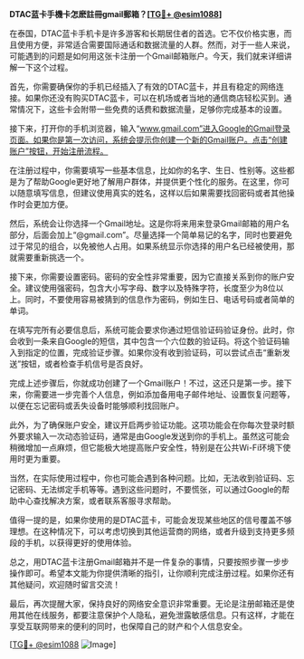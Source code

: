 **DTAC蓝卡手機卡怎麽註冊gmail郵箱？[[TG💪+ @esim1088](https://t.me/s/esim1088)]**

在泰国，DTAC蓝卡手机卡是许多游客和长期居住者的首选。它不仅价格实惠，而且使用方便，非常适合需要国际通话和数据流量的人群。然而，对于一些人来说，可能遇到的问题是如何用这张卡注册一个Gmail邮箱账户。今天，我们就来详细讲解一下这个过程。

首先，你需要确保你的手机已经插入了有效的DTAC蓝卡，并且有稳定的网络连接。如果你还没有购买DTAC蓝卡，可以在机场或者当地的通信商店轻松买到。通常情况下，这些卡会附带一些免费的话费和数据流量，足够你完成基本的设置。

接下来，打开你的手机浏览器，输入“www.gmail.com”进入Google的Gmail登录页面。如果你是第一次访问，系统会提示你创建一个新的Gmail账户。点击“创建账户”按钮，开始注册流程。

在注册过程中，你需要填写一些基本信息，比如你的名字、生日、性别等。这些都是为了帮助Google更好地了解用户群体，并提供更个性化的服务。在这里，你可以随意填写信息，但建议使用真实的姓名，这样以后如果需要找回密码或者其他操作时会更加方便。

然后，系统会让你选择一个Gmail地址。这是你将来用来登录Gmail邮箱的用户名部分，后面会加上“@gmail.com”。尽量选择一个简单易记的名字，同时也要避免过于常见的组合，以免被他人占用。如果系统显示你选择的用户名已经被使用，那就需要重新挑选一个。

接下来，你需要设置密码。密码的安全性非常重要，因为它直接关系到你的账户安全。建议使用强密码，包含大小写字母、数字以及特殊字符，长度至少为8位以上。同时，不要使用容易被猜到的信息作为密码，例如生日、电话号码或者简单的单词。

在填写完所有必要信息后，系统可能会要求你通过短信验证码验证身份。此时，你会收到一条来自Google的短信，其中包含一个六位数的验证码。将这个验证码输入到指定的位置，完成验证步骤。如果你没有收到验证码，可以尝试点击“重新发送”按钮，或者检查手机信号是否良好。

完成上述步骤后，你就成功创建了一个Gmail账户！不过，这还只是第一步。接下来，你需要进一步完善个人信息，例如添加备用电子邮件地址、设置恢复问题等，以便在忘记密码或丢失设备时能够顺利找回账户。

此外，为了确保账户安全，建议开启两步验证功能。这项功能会在你每次登录时额外要求输入一次动态验证码，通常是由Google发送到你的手机上。虽然这可能会稍微增加一点麻烦，但它能极大地提高账户安全性，特别是在公共Wi-Fi环境下使用时更为重要。

当然，在实际使用过程中，你也可能会遇到各种问题。比如，无法收到验证码、忘记密码、无法绑定手机等等。遇到这些问题时，不要慌张，可以通过Google的帮助中心查找解决方案，或者联系客服寻求帮助。

值得一提的是，如果你使用的是DTAC蓝卡，可能会发现某些地区的信号覆盖不够理想。在这种情况下，可以考虑切换到其他运营商的网络，或者升级到支持更多频段的手机，以获得更好的使用体验。

总之，用DTAC蓝卡注册Gmail邮箱并不是一件复杂的事情，只要按照步骤一步步操作即可。希望本文能为你提供清晰的指引，让你顺利完成注册过程。如果你还有其他疑问，欢迎随时留言交流！

最后，再次提醒大家，保持良好的网络安全意识非常重要。无论是注册邮箱还是使用其他在线服务，都要注意保护个人隐私，避免泄露敏感信息。只有这样，才能在享受互联网带来的便利的同时，也保障自己的财产和个人信息安全。

[[TG💪+ @esim1088](https://t.me/s/esim1088) ![Image](https://i.postimg.cc/4NQfJmqS/Snipaste-2025-05-13-00-14-12.png)]